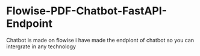 # Flowise-PDF-Chatbot-FastAPI-Endpoint
Chatbot is made on flowise i have made the endpiont of chatbot so you can intergrate in any technology 
